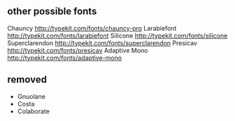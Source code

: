 ## other possible fonts

Chauncy http://typekit.com/fonts/chauncy-pro
Larabiefont http://typekit.com/fonts/larabiefont
Silicone http://typekit.com/fonts/silicone
Superclarendon http://typekit.com/fonts/superclarendon
Presicav http://typekit.com/fonts/presicav
Adaptive Mono http://typekit.com/fonts/adaptive-mono

## removed

- Gnuolane
- Costa
- Colaborate